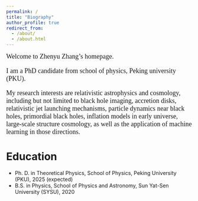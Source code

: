```yaml
---
permalink: /
title: "Biography"
author_profile: true
redirect_from: 
  - /about/
  - /about.html
---
```


<font face="Times New Roman" size=4> 
Welcome to Zhenyu Zhang’s homepage.
  
I am a PhD candidate from school of physics, Peking university (PKU). <br>

My research interests are relativistic astrophysics and cosmology, including but not limited to black hole imaging, accretion disks, relativistic jet launching mechanisms, particle dynamics near black holes, primordial black holes, inflation models in early universe, large-scale structure cosmology, as well as the application of machine learning in those directions.</font><br>

Education
======
* Ph. D. in Theoretical Physics, School of Physics, Peking University (PKU), 2025 (expected) 
* B.S. in Physics, School of Physics and Astronomy, Sun Yat-Sen University (SYSU), 2020 
